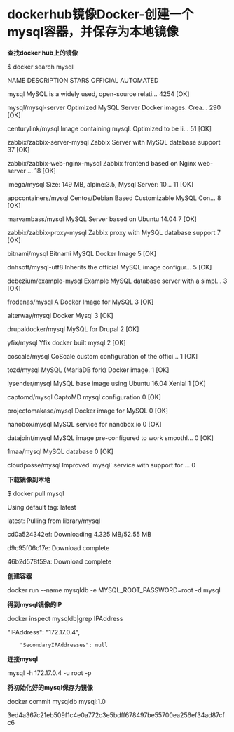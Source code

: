 # dockerhub镜像Docker-创建一个mysql容器，并保存为本地镜像

**查找docker hub上的镜像**

$ docker search mysql

NAME                            DESCRIPTION                                     STARS     OFFICIAL   AUTOMATED

mysql                           MySQL is a widely used, open-source relati...   4254      \[OK\]

mysql/mysql-server              Optimized MySQL Server Docker images. Crea...   290                  \[OK\]

centurylink/mysql               Image containing mysql. Optimized to be li...   51                   \[OK\]

zabbix/zabbix-server-mysql      Zabbix Server with MySQL database support       37                   \[OK\]

zabbix/zabbix-web-nginx-mysql   Zabbix frontend based on Nginx web-server ...   18                   \[OK\]

imega/mysql                     Size: 149 MB, alpine:3.5, Mysql Server: 10...   11                   \[OK\]

appcontainers/mysql             Centos/Debian Based Customizable MySQL Con...   8                    \[OK\]

marvambass/mysql                MySQL Server based on Ubuntu 14.04              7                    \[OK\]

zabbix/zabbix-proxy-mysql       Zabbix proxy with MySQL database support        7                    \[OK\]

bitnami/mysql                   Bitnami MySQL Docker Image                      5                    \[OK\]

dnhsoft/mysql-utf8              Inherits the official MySQL image configur...   5                    \[OK\]

debezium/example-mysql          Example MySQL database server with a simpl...   3                    \[OK\]

frodenas/mysql                  A Docker Image for MySQL                        3                    \[OK\]

alterway/mysql                  Docker Mysql                                    3                    \[OK\]

drupaldocker/mysql              MySQL for Drupal                                2                    \[OK\]

yfix/mysql                      Yfix docker built mysql                         2                    \[OK\]

coscale/mysql                   CoScale custom configuration of the offici...   1                    \[OK\]

tozd/mysql                      MySQL \(MariaDB fork\) Docker image.              1                    \[OK\]

lysender/mysql                  MySQL base image using Ubuntu 16.04 Xenial      1                    \[OK\]

captomd/mysql                   CaptoMD mysql configuration                     0                    \[OK\]

projectomakase/mysql            Docker image for MySQL                          0                    \[OK\]

nanobox/mysql                   MySQL service for nanobox.io                    0                    \[OK\]

datajoint/mysql                 MySQL image pre-configured to work smoothl...   0                    \[OK\]

1maa/mysql                      MySQL database                                  0                    \[OK\]

cloudposse/mysql                Improved \`mysql\` service with support for ...   0

**下载镜像到本地**

$ docker pull mysql

Using default tag: latest

latest: Pulling from library/mysql

cd0a524342ef: Downloading 4.325 MB/52.55 MB

d9c95f06c17e: Download complete

46b2d578f59a: Download complete

**创建容器**

docker run --name mysqldb -e MYSQL\_ROOT\_PASSWORD=root -d mysql

**得到mysql镜像的IP**

docker inspect mysqldb\|grep IPAddress

"IPAddress": "172.17.0.4",

```
    "SecondaryIPAddresses": null
```

**连接mysql**

mysql -h 172.17.0.4 -u root -p

**将初始化好的mysql保存为镜像**

docker commit mysqldb mysql:1.0

3ed4a367c21eb509f1c4e0a772c3e5bdff678497be55700ea256ef34ad87cfc6

